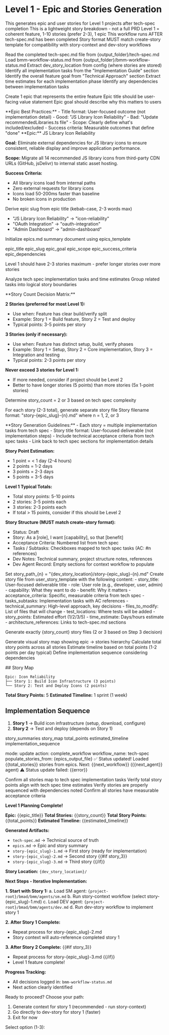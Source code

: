 # Level 1 - Epic and Stories Generation

<workflow>

<critical>This generates epic and user stories for Level 1 projects after
tech-spec completion</critical> <critical>This is a lightweight story
breakdown - not a full PRD</critical> <critical>Level 1 = coherent feature, 1-10
stories (prefer 2-3), 1 epic</critical> <critical>This workflow runs AFTER
tech-spec.md has been completed</critical> <critical>Story format MUST match
create-story template for compatibility with story-context and dev-story
workflows</critical>

<step n="1" goal="Load tech spec and extract implementation tasks">

<action>Read the completed tech-spec.md file from
{output_folder}/tech-spec.md</action> <action>Load bmm-workflow-status.md from
{output_folder}/bmm-workflow-status.md</action> <action>Extract
dev_story_location from config (where stories are stored)</action>
<action>Identify all implementation tasks from the "Implementation Guide"
section</action> <action>Identify the overall feature goal from "Technical
Approach" section</action> <action>Extract time estimates for each
implementation phase</action> <action>Identify any dependencies between
implementation tasks</action>

</step>

<step n="2" goal="Create single epic">

<action>Create 1 epic that represents the entire feature</action> <action>Epic
title should be user-facing value statement</action> <action>Epic goal should
describe why this matters to users</action>

<guidelines>
**Epic Best Practices:**
- Title format: User-focused outcome (not implementation detail)
- Good: "JS Library Icon Reliability"
- Bad: "Update recommendedLibraries.ts file"
- Scope: Clearly define what's included/excluded
- Success criteria: Measurable outcomes that define "done"
</guidelines>

<example>
**Epic:** JS Library Icon Reliability

**Goal:** Eliminate external dependencies for JS library icons to ensure
consistent, reliable display and improve application performance.

**Scope:** Migrate all 14 recommended JS library icons from third-party CDN URLs
(GitHub, jsDelivr) to internal static asset hosting.

**Success Criteria:**

- All library icons load from internal paths
- Zero external requests for library icons
- Icons load 50-200ms faster than baseline
- No broken icons in production </example>

<action>Derive epic slug from epic title (kebab-case, 2-3 words max)</action>
<example>

- "JS Library Icon Reliability" → "icon-reliability"
- "OAuth Integration" → "oauth-integration"
- "Admin Dashboard" → "admin-dashboard" </example>

<action>Initialize epics.md summary document using epics_template</action>

<template-output file="{output_folder}/epics.md">epic_title</template-output>
<template-output file="{output_folder}/epics.md">epic_slug</template-output>
<template-output file="{output_folder}/epics.md">epic_goal</template-output>
<template-output file="{output_folder}/epics.md">epic_scope</template-output>
<template-output file="{output_folder}/epics.md">epic_success_criteria</template-output>
<template-output file="{output_folder}/epics.md">epic_dependencies</template-output>

</step>

<step n="3" goal="Determine optimal story count">

<critical>Level 1 should have 2-3 stories maximum - prefer longer stories over
more stories</critical>

<action>Analyze tech spec implementation tasks and time estimates</action>
<action>Group related tasks into logical story boundaries</action>

<guidelines>
**Story Count Decision Matrix:**

**2 Stories (preferred for most Level 1):**

- Use when: Feature has clear build/verify split
- Example: Story 1 = Build feature, Story 2 = Test and deploy
- Typical points: 3-5 points per story

**3 Stories (only if necessary):**

- Use when: Feature has distinct setup, build, verify phases
- Example: Story 1 = Setup, Story 2 = Core implementation, Story 3 = Integration
  and testing
- Typical points: 2-3 points per story

**Never exceed 3 stories for Level 1:**

- If more needed, consider if project should be Level 2
- Better to have longer stories (5 points) than more stories (5x 1-point
  stories) </guidelines>

<action>Determine story_count = 2 or 3 based on tech spec complexity</action>

</step>

<step n="4" goal="Generate user stories from tech spec tasks">

<action>For each story (2-3 total), generate separate story file</action>
<action>Story filename format: "story-{epic_slug}-{n}.md" where n = 1, 2, or
3</action>

<guidelines>
**Story Generation Guidelines:**
- Each story = multiple implementation tasks from tech spec
- Story title format: User-focused deliverable (not implementation steps)
- Include technical acceptance criteria from tech spec tasks
- Link back to tech spec sections for implementation details

**Story Point Estimation:**

- 1 point = < 1 day (2-4 hours)
- 2 points = 1-2 days
- 3 points = 2-3 days
- 5 points = 3-5 days

**Level 1 Typical Totals:**

- Total story points: 5-10 points
- 2 stories: 3-5 points each
- 3 stories: 2-3 points each
- If total > 15 points, consider if this should be Level 2

**Story Structure (MUST match create-story format):**

- Status: Draft
- Story: As a [role], I want [capability], so that [benefit]
- Acceptance Criteria: Numbered list from tech spec
- Tasks / Subtasks: Checkboxes mapped to tech spec tasks (AC: #n references)
- Dev Notes: Technical summary, project structure notes, references
- Dev Agent Record: Empty sections for context workflow to populate
  </guidelines>

<for-each story="1 to story_count">
  <action>Set story_path_{n} = "{dev_story_location}/story-{epic_slug}-{n}.md"</action>
  <action>Create story file from user_story_template with the following content:</action>

  <template-output file="{story_path_{n}}">
    - story_title: User-focused deliverable title
    - role: User role (e.g., developer, user, admin)
    - capability: What they want to do
    - benefit: Why it matters
    - acceptance_criteria: Specific, measurable criteria from tech spec
    - tasks_subtasks: Implementation tasks with AC references
    - technical_summary: High-level approach, key decisions
    - files_to_modify: List of files that will change
    - test_locations: Where tests will be added
    - story_points: Estimated effort (1/2/3/5)
    - time_estimate: Days/hours estimate
    - architecture_references: Links to tech-spec.md sections
  </template-output>
</for-each>

<critical>Generate exactly {story_count} story files (2 or 3 based on Step 3
decision)</critical>

</step>

<step n="5" goal="Create story map and implementation sequence">

<action>Generate visual story map showing epic → stories hierarchy</action>
<action>Calculate total story points across all stories</action>
<action>Estimate timeline based on total points (1-2 points per day
typical)</action> <action>Define implementation sequence considering
dependencies</action>

<example>
## Story Map

```
Epic: Icon Reliability
├── Story 1: Build Icon Infrastructure (3 points)
└── Story 2: Test and Deploy Icons (2 points)
```

**Total Story Points:** 5 **Estimated Timeline:** 1 sprint (1 week)

## Implementation Sequence

1. **Story 1** → Build icon infrastructure (setup, download, configure)
2. **Story 2** → Test and deploy (depends on Story 1) </example>

<template-output file="{output_folder}/epics.md">story_summaries</template-output>
<template-output file="{output_folder}/epics.md">story_map</template-output>
<template-output file="{output_folder}/epics.md">total_points</template-output>
<template-output file="{output_folder}/epics.md">estimated_timeline</template-output>
<template-output file="{output_folder}/epics.md">implementation_sequence</template-output>

</step>

<step n="6" goal="Update status and populate story backlog">

<invoke-workflow path="{project-root}/bmad/bmm/workflows/workflow-status">
  <param>mode: update</param>
  <param>action: complete_workflow</param>
  <param>workflow_name: tech-spec</param>
  <param>populate_stories_from: {epics_output_file}</param>
</invoke-workflow>

<check if="success == true">
  <output>✅ Status updated! Loaded {{total_stories}} stories from epics.</output>
  <output>Next: {{next_workflow}} ({{next_agent}} agent)</output>
</check>

<check if="success == false">
  <output>⚠️ Status update failed: {{error}}</output>
</check>

</step>

<step n="7" goal="Finalize and provide user guidance">

<action>Confirm all stories map to tech spec implementation tasks</action>
<action>Verify total story points align with tech spec time estimates</action>
<action>Verify stories are properly sequenced with dependencies noted</action>
<action>Confirm all stories have measurable acceptance criteria</action>

**Level 1 Planning Complete!**

**Epic:** {{epic_title}} **Total Stories:** {{story_count}} **Total Story
Points:** {{total_points}} **Estimated Timeline:** {{estimated_timeline}}

**Generated Artifacts:**

- `tech-spec.md` → Technical source of truth
- `epics.md` → Epic and story summary
- `story-{epic_slug}-1.md` → First story (ready for implementation)
- `story-{epic_slug}-2.md` → Second story {{#if story_3}}
- `story-{epic_slug}-3.md` → Third story {{/if}}

**Story Location:** `{dev_story_location}/`

**Next Steps - Iterative Implementation:**

**1. Start with Story 1:** a. Load SM agent:
`{project-root}/bmad/bmm/agents/sm.md` b. Run story-context workflow (select
story-{epic_slug}-1.md) c. Load DEV agent:
`{project-root}/bmad/bmm/agents/dev.md` d. Run dev-story workflow to implement
story 1

**2. After Story 1 Complete:**

- Repeat process for story-{epic_slug}-2.md
- Story context will auto-reference completed story 1

**3. After Story 2 Complete:** {{#if story_3}}

- Repeat process for story-{epic_slug}-3.md {{/if}}
- Level 1 feature complete!

**Progress Tracking:**

- All decisions logged in: `bmm-workflow-status.md`
- Next action clearly identified

<ask>Ready to proceed? Choose your path:

1. Generate context for story 1 (recommended - run story-context)
2. Go directly to dev-story for story 1 (faster)
3. Exit for now

Select option (1-3):</ask>

</step>

</workflow>
